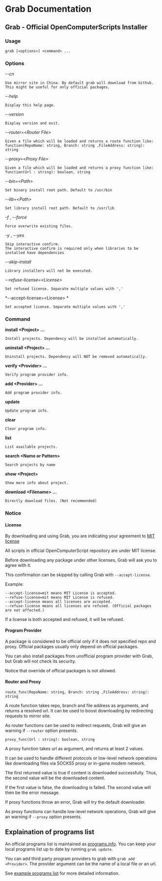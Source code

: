 # Grab Documentation

## Grab - Official OpenComputerScripts Installer

### Usage

    grab [<options>] <command> ...

### Options

*--cn*

    Use mirror site in China. By default grab will download from Github. This might be useful for only official packages.

*--help* 

    Display this help page.

*--version* 

    Display version and exit.

*--router=\<Router File>*

    Given a file which will be loaded and returns a route function like:
    function(RepoName: string, Branch: string ,FileAddress: string): string

*--proxy=\<Proxy File>*

    Given a file which will be loaded and returns a proxy function like:
    function(Url : string): boolean, string

*--bin=\<Path>*

    Set binary install root path. Default to /usr/bin

*--lib=\<Path>*

    Set library install root path. Default to /usr/lib

*-f* , *--force*

    Force overwrite existing files.

*-y* , *--yes*

    Skip interactive confirm.
    The interactive confirm is required only when libraries to be installed have dependencies
    
*--skip-install*

    Library installers will not be executed.

*--refuse-license=\<License>*

    Set refused license. Separate multiple values with ','

*--accept-license=\<License> *

    Set accepted license. Separate multiple values with ','

### Command

**install \<Project> ...**

    Install projects. Dependency will be installed automatically.

**uninstall \<Project> ...**

    Uninstall projects. Dependency will NOT be removed automatically.

**verify \<Provider> ...**

    Verify program provider info.

**add \<Provider> ...**

    Add program provider info.

**update**

    Update program info.

**clear**

    Clear program info.

**list**

    List available projects.

**search \<Name or Pattern>**

    Search projects by name

**show \<Project>**

    Show more info about project.

**download \<Filename> ...**

    Directly download files. (Not recommended)

### Notice

#### License

By downloading and using Grab, you are indicating your agreement to [MIT license](https://github.com/Kiritow/OpenComputerScripts/blob/master/LICENSE)

All scripts in official OpenComputerScript repository are under MIT license.

Before downloading any package under other licenses, Grab will ask you to agree with it.

This confirmation can be skipped by calling Grab with `--accept-license`.

Example:

    --accept-license=mit means MIT License is accepted. 
    --refuse-license=mit means MIT License is refused. 
    --accept-license means all licenses are accepted.
    --refuse-license means all licenses are refused. (Official packages are not affected.)

If a license is both accepted and refused, it will be refused.

#### Program Provider

A package is considered to be official only if it does not specified repo and proxy. Official packages usually only depend on official packages.

You can also install packages from unofficial program provider with Grab, but Grab will not check its security.

Notice that override of official packages is not allowed.

#### Router and Proxy

    route_func(RepoName: string, Branch: string ,FileAddress: string): string

A route function takes repo, branch and file address as arguments, and returns a resolved url.
It can be used to boost downloading by redirecting requests to mirror site.

As router functions can be used to redirect requests, Grab will give an warning if `--router` option presents.

    proxy_func(Url : string): boolean, string

A proxy function takes url as argument, and returns at least 2 values.

It can be used to handle different protocols or low-level network operations like downloading files via SOCKS5 proxy or in-game modem network.

The first returned value is true if content is downloaded successfully. Thus, the second value will be the downloaded content.

If the first value is false, the downloading is failed. The second value will then be the error message.

If proxy functions throw an error, Grab will try the default downloader.

As proxy functions can handle low-level network operations, Grab will give an warning if `--proxy` option presents.

## Explaination of programs list

An official programs list is maintained as [programs.info](programs.info). You can keep your local programs list up to date by running `grab update`.

You can add third party program providers to grab with `grab add <Provider>`. The provider argument can be the name of a local file or an url.

See [example programs list](programs.info.example) for more detailed information.